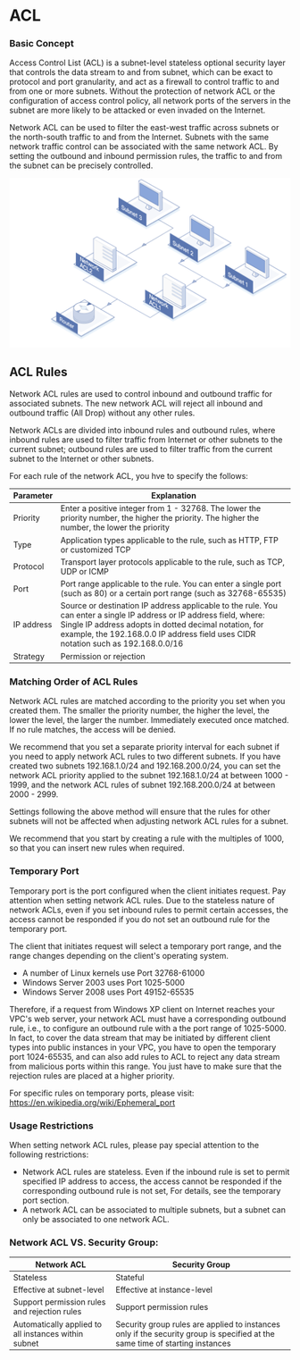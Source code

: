 # **ACL**

### **Basic Concept**

Access Control List (ACL) is a subnet-level stateless optional security layer that controls the data stream to and from subnet, which can be exact to protocol and port granularity, and act as a firewall to control traffic to and from one or more subnets. Without the protection of network ACL or the configuration of access control policy, all network ports of the servers in the subnet are more likely to be attacked or even invaded on the Internet.

Network ACL can be used to filter the east-west traffic across subnets or the north-south traffic to and from the Internet. Subnets with the same network traffic control can be associated with the same network ACL. By setting the outbound and inbound permission rules, the traffic to and from the subnet can be precisely controlled.

![](/image/Networking/Virtual-Private-Cloud/Network-ACL-Basic.jpg)



## **ACL Rules**

Network ACL rules are used to control inbound and outbound traffic for associated subnets. The new network ACL will reject all inbound and outbound traffic (All Drop) without any other rules.

Network ACLs are divided into inbound rules and outbound rules, where inbound rules are used to filter traffic from Internet or other subnets to the current subnet; outbound rules are used to filter traffic  from the current subnet to the Internet or other subnets.

For each rule of the network ACL, you hve to specify the follows:

| Parameter   | Explanation                                                         |
| ------ | ------------------------------------------------------------ |
| Priority | Enter a positive integer from 1 - 32768. The lower the priority number, the higher the priority. The higher the number, the lower the priority |
| Type | Application types applicable to the rule, such as HTTP, FTP or customized TCP |
| Protocol | Transport layer protocols applicable to the rule, such as TCP, UDP or ICMP |
| Port | Port range applicable to the rule. You can enter a single port (such as 80) or a certain port range (such as 32768-65535) |
| IP address | Source or destination IP address applicable to the rule. You can enter a single IP address or IP address field, where: Single IP address adopts in dotted decimal notation, for example, the 192.168.0.0 IP address field uses CIDR notation such as 192.168.0.0/16 |
| Strategy   | Permission or rejection                                                   |



### **Matching Order of ACL Rules**

Network ACL rules are matched according to the priority you set when you created them. The smaller the priority number, the higher the level, the lower the level, the larger the number. Immediately executed once matched. If no rule matches, the access will be denied.

We recommend that you set a separate priority interval for each subnet if you need to apply network ACL rules to two different subnets. If you have created two subnets 192.168.1.0/24 and 192.168.200.0/24, you can set the network ACL priority applied to the subnet 192.168.1.0/24 at between 1000 - 1999, and the network ACL rules of subnet 192.168.200.0/24 at between 2000 - 2999.

Settings following the above method will ensure that the rules for other subnets will not be affected when adjusting network ACL rules for a subnet.

We recommend that you start by creating a rule with the multiples of 1000, so that you can insert new rules when required.



### **Temporary Port**

Temporary port is the port configured when the client initiates request. Pay attention when setting network ACL rules. Due to the stateless nature of network ACLs, even if you set inbound rules to permit certain accesses, the access cannot be responded if you do not set an outbound rule for the temporary port.

The client that initiates request will select a temporary port range, and the range changes depending on the client's operating system.

- A number of Linux kernels use Port 32768-61000
- Windows Server 2003 uses Port 1025-5000
- Windows Server 2008 uses Port 49152-65535

Therefore, if a request from Windows XP client on Internet reaches your VPC's web server, your network ACL must have a corresponding outbound rule, i.e., to configure an outbound rule with a the port range of 1025-5000. In fact, to cover the data stream that may be initiated by different client types into public instances in your VPC, you have to open the temporary port 1024-65535, and can also add rules to ACL to reject any data stream from malicious ports within this range. You just have to make sure that the rejection rules are placed at a higher priority.



For specific rules on temporary ports, please visit: <https://en.wikipedia.org/wiki/Ephemeral_port>



### **Usage Restrictions**

When setting network ACL rules, please pay special attention to the following restrictions:

* Network ACL rules are stateless. Even if the inbound rule is set to permit specified IP address to access, the access cannot be responded if the corresponding outbound rule is not set, For details, see the temporary port section.
* A network ACL can be associated to multiple subnets, but a subnet can only be associated to one network ACL.



### **Network ACL VS. Security Group:**

| Network ACL                    | Security Group                                                   |
| -------------------------- | -------------------------------------------------------- |
| Stateless                     | Stateful                                                   |
| Effective at subnet-level | Effective at instance-level |
| Support permission rules and rejection rules | Support permission rules |
| Automatically applied to all instances within subnet | Security group rules are applied to instances only if the security group is specified at the same time of starting instances |

 